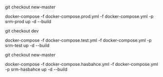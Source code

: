 git checkout new-master

docker-compose -f docker-compose.prod.yml -f docker-compose.yml -p srm-prod up  -d  --build

git checkout dev

docker-compose -f docker-compose.test.yml -f docker-compose.yml -p srm-test up  -d  --build

git checkout new-master

docker-compose -f docker-compose.hasbahce.yml -f docker-compose.yml -p srm-hasbahce up  -d  --build